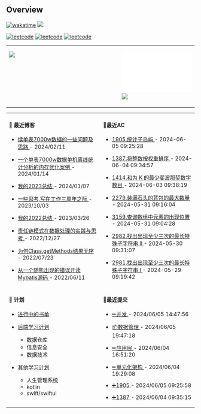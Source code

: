 
## Overview

[![wakatime](https://wakatime.com/badge/user/78591c59-95d5-4479-b2fc-988c35f31d59.svg)](https://wakatime.com/@78591c59-95d5-4479-b2fc-988c35f31d59) ![](https://gpvc.arturio.dev/0xcaffebabe)

[![leetcode](https://leetcode-badge.ismy.wang/ranking)](https://leetcode.cn/u/0xcaffebabe/) [![leetcode](https://leetcode-badge.ismy.wang/solved)](https://leetcode.cn/u/0xcaffebabe/) [![leetcode](https://leetcode-badge.ismy.wang/ac)](https://leetcode.cn/u/0xcaffebabe/)

<table border="0">
  <tr border="0">

  <td valign="top" width="60%">

  ![](https://github-readme-stats.vercel.app/api/wakatime?username=0xcaffebabe&layout=compact&langs_count=12&theme=dark&range=all_time)

  </td>

  <td valign="top" width="40%">

  ![](https://raw.githubusercontent.com/0xcaffebabe/github-stats/master/generated/overview.svg)
  ![](https://github-profile-summary-cards.vercel.app/api/cards/productive-time?username=0xcaffebabe&theme=github_dark&utcOffset=8)

  </td>
  </tr>

</table>

<table>

<tr>
<td valign="top" width="50%">

#### 📖 最近博客


* <a href="https://0xcaffebabe.github.io/%E5%A4%A7%E6%95%B0%E6%8D%AE/2024/02/11/%E7%BB%AD%E5%8D%95%E8%A1%A87000w%E6%95%B0%E6%8D%AE%E7%9A%84%E4%B8%80%E4%BA%9B%E9%97%AE%E9%A2%98%E5%8F%8A%E6%80%9D%E8%B7%AF.html" target="_blank"> 续单表7000w数据的一些问题及思路 </a> - 2024/02/11 

    
* <a href="https://0xcaffebabe.github.io/%E5%A4%A7%E6%95%B0%E6%8D%AE/2024/01/14/%E4%B8%80%E4%B8%AA%E5%8D%95%E8%A1%A87000w%E6%95%B0%E6%8D%AE%E5%8D%95%E6%9C%BA%E7%A6%BB%E7%BA%BF%E7%BB%9F%E8%AE%A1%E5%88%86%E6%9E%90%E7%9A%84%E5%86%85%E5%AD%98%E4%BC%98%E5%8C%96%E6%A1%88%E4%BE%8B.html" target="_blank"> 一个单表7000w数据单机离线统计分析的内存优化案例 </a> - 2024/01/14 

    
* <a href="https://0xcaffebabe.github.io/%E4%BA%BA%E7%94%9F/2024/01/07/%E6%88%91%E7%9A%842023%E6%80%BB%E7%BB%93.html" target="_blank"> 我的2023总结 </a> - 2024/01/07 

    
* <a href="https://0xcaffebabe.github.io/%E4%BA%BA%E7%94%9F/2023/10/03/%E4%B8%80%E4%BA%9B%E6%80%9D%E8%80%83,%E5%86%99%E5%9C%A8%E5%B7%A5%E4%BD%9C%E4%B8%89%E5%91%A8%E5%B9%B4%E4%B9%8B%E9%99%85.html" target="_blank"> 一些思考,写在工作三周年之际 </a> - 2023/10/03 

    
* <a href="https://0xcaffebabe.github.io/%E4%BA%BA%E7%94%9F/2023/03/26/%E6%88%91%E7%9A%842022%E6%80%BB%E7%BB%93.html" target="_blank"> 我的2022总结 </a> - 2023/03/26 

    
* <a href="https://0xcaffebabe.github.io/%E8%AE%BE%E8%AE%A1%E6%A8%A1%E5%BC%8F/2022/12/27/%E8%B4%A3%E4%BB%BB%E9%93%BE%E6%A8%A1%E5%BC%8F%E5%9C%A8%E6%95%B0%E6%8D%AE%E5%A4%84%E7%90%86%E7%9A%84%E5%AE%9E%E8%B7%B5%E4%B8%8E%E6%80%9D%E8%80%83.html" target="_blank"> 责任链模式在数据处理的实践与思考 </a> - 2022/12/27 

    
* <a href="https://0xcaffebabe.github.io/jvm/2022/07/23/%E4%B8%BA%E4%BD%95Class.getMethods%E7%BB%93%E6%9E%9C%E6%97%A0%E5%BA%8F.html" target="_blank"> 为何Class.getMethods结果无序 </a> - 2022/07/23 

    
* <a href="https://0xcaffebabe.github.io/java/2022/06/11/%E4%BB%8E%E4%B8%80%E4%B8%AA%E9%9A%8F%E6%9C%BA%E5%87%BA%E7%8E%B0%E7%9A%84%E9%94%99%E8%AF%AF%E5%BC%80%E8%AF%BBMybatis%E6%BA%90%E7%A0%81.html" target="_blank"> 从一个随机出现的错误开读Mybatis源码 </a> - 2022/06/11 

        

</td>

<td valign="top" width="50%">

#### 🔋最近AC


  * <a href="https://leetcode.cn/submissions/detail/537313233" target="_blank"> 1905.统计子岛屿 </a> - 2024-06-05 09:25:28 

    
  * <a href="https://leetcode.cn/submissions/detail/537060113" target="_blank"> 1387.将整数按权重排序 </a> - 2024-06-04 09:34:57 

    
  * <a href="https://leetcode.cn/submissions/detail/536789933" target="_blank"> 1414.和为 K 的最少斐波那契数字数目 </a> - 2024-06-03 09:38:19 

    
  * <a href="https://leetcode.cn/submissions/detail/536142567" target="_blank"> 2279.装满石头的背包的最大数量 </a> - 2024-05-31 09:16:04 

    
  * <a href="https://leetcode.cn/submissions/detail/536139054" target="_blank"> 3159.查询数组中元素的出现位置 </a> - 2024-05-31 09:04:28 

    
  * <a href="https://leetcode.cn/submissions/detail/535893099" target="_blank"> 2982.找出出现至少三次的最长特殊子字符串 II </a> - 2024-05-30 09:31:07 

    
  * <a href="https://leetcode.cn/submissions/detail/535584747" target="_blank"> 2981.找出出现至少三次的最长特殊子字符串 I </a> - 2024-05-29 09:19:42 

    

</td>

</tr>

<tr>

<td valign="top" width="50%">

#### 📝 计划

- [进行中的书单](https://github.com/users/0xcaffebabe/projects/4)


- [后端学习计划](https://github.com/users/0xcaffebabe/projects/1)
  - 数据仓库
  - 信息安全
  - 数据技术


- [其他学习计划](https://github.com/users/0xcaffebabe/projects/3)
  - 人生管理系统
  - kotlin
  - swift/swiftui


<td>

#### 🌴最近提交


  * <a href="https://github.com/0xcaffebabe/note/commit/7c6ef9e57ea5c46ce3933e394560d07213d85163" target="_blank"> ✏并发 </a> - 2024/06/05 14:47:56 

    
  * <a href="https://github.com/0xcaffebabe/note/commit/691dc7a05c78b6f64162f2138915ae6a41d45304" target="_blank"> 📦数据管理 </a> - 2024/06/05 19:47:18 

    
  * <a href="https://github.com/0xcaffebabe/note/commit/cf230ae0d6bcb0a7e42779e8affc48e6a0452617" target="_blank"> ✏应用层 </a> - 2024/06/04 16:51:20 

    
  * <a href="https://github.com/0xcaffebabe/note/commit/2379eba43df4525960e2e4d6ede852987d7f3024" target="_blank"> ✏单元化架构 </a> - 2024/06/04 19:29:08 

    
  * <a href="https://github.com/0xcaffebabe/leetcode/commit/4ed0383969a0ebfe4f97deda960eaf522b00dfc6" target="_blank"> ➕1905 </a> - 2024/06/05 09:25:58 

    
  * <a href="https://github.com/0xcaffebabe/leetcode/commit/077639e033a27c2237436a9581b807664cab32c6" target="_blank"> ➕1387 </a> - 2024/06/04 09:35:15 

    

</td>

</tr>

</table>

